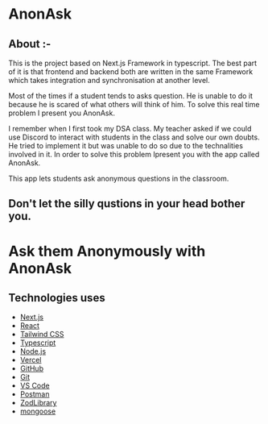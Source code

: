 # AnonAsk
## About :-


This is the project based on Next.js Framework in typescript. The best part of it is that frontend and backend both are written in the same Framework which takes integration and synchronisation at another level.
        
Most of the times if a student tends to asks question. He is unable to do it because he is scared of what others will think of him. To solve this real time problem I present you AnonAsk.
    
I remember when I first took my DSA class. My teacher asked if we could use Discord to interact with students in the class and solve our own doubts. He tried to implement it but was unable to do so due to the technalities involved in it. In order to solve this problem Ipresent you with the app called AnonAsk.

This app lets students ask anonymous questions in the classroom.

 ##  Don't let the silly qustions in your head bother you.

 # Ask them Anonymously with AnonAsk




## Technologies uses 

- [Next.js](https://nextjs.org/)
- [React](https://reactjs.org/)
- [Tailwind CSS](https://tailwindcss.com/)
- [Typescript](https://www.typescriptlang.org/)
- [Node.js](https://nodejs.org/)
- [Vercel](https://vercel.com/)
- [GitHub](https://github.com/)
- [Git](https://git-scm.com/)
- [VS Code](https://code.visualstudio.com/)
- [Postman](https://www.postman.com/)
- [ZodLibrary](https://github.com/colinhacks/zod) 
- [mongoose](https://mongoosejs.com/)
